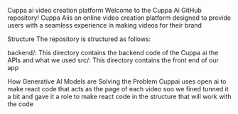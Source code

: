 Cuppa ai video creation platform
Welcome to the Cuppa Ai GitHub repository! Cuppa Aiis an online video creation platform designed to provide users with a seamless experience in making videos for their brand

Structure
The repository is structured as follows:

backend/: This directory contains the backend code of the Cuppa ai the APIs and what we used 
src/: This directory contains the front end of our app


How Generative AI Models are Solving the Problem
Cuppai uses open ai to  make react code that acts as the page of each video soo we fined tunned it a bit and gave it a role to make react code in the structure that will work with the code
